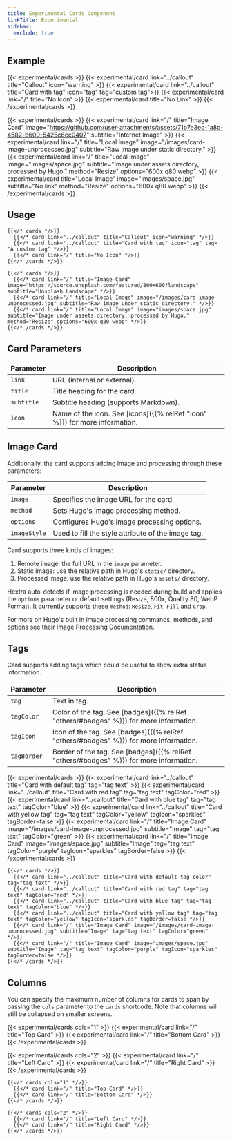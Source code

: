 ```yaml
---
title: Experimental Cards Component
linkTitle: Experimental
sidebar:
  exclude: true
---
```


## Example

{{< experimental/cards >}}
  {{< experimental/card link="../callout" title="Callout" icon="warning" >}}
  {{< experimental/card link="../callout" title="Card with tag" icon="tag" tag="custom tag">}}
  {{< experimental/card link="/" title="No Icon" >}}
{{< experimental/card title="No Link" >}}
{{< /experimental/cards >}}

{{< experimental/cards >}}
  {{< experimental/card link="/" title="Image Card" image="https://github.com/user-attachments/assets/71b7e3ec-1a8d-4582-b600-5425c6cc0407" subtitle="Internet Image" >}}
  {{< experimental/card link="/" title="Local Image" image="/images/card-image-unprocessed.jpg" subtitle="Raw image under static directory." >}}
  {{< experimental/card link="/" title="Local Image" image="images/space.jpg" subtitle="Image under assets directory, processed by Hugo." method="Resize" options="600x q80 webp" >}}
  {{< experimental/card title="Local Image" image="images/space.jpg" subtitle="No link" method="Resize" options="600x q80 webp" >}}
{{< /experimental/cards >}}

## Usage

```
{{</* cards */>}}
  {{</* card link="../callout" title="Callout" icon="warning" */>}}
  {{</* card link="../callout" title="Card with tag" icon="tag" tag= "A custom tag" */>}}
  {{</* card link="/" title="No Icon" */>}}
{{</* /cards */>}}
```

```
{{</* cards */>}}
  {{</* card link="/" title="Image Card" image="https://source.unsplash.com/featured/800x600?landscape" subtitle="Unsplash Landscape" */>}}
  {{</* card link="/" title="Local Image" image="/images/card-image-unprocessed.jpg" subtitle="Raw image under static directory." */>}}
  {{</* card link="/" title="Local Image" image="images/space.jpg" subtitle="Image under assets directory, processed by Hugo." method="Resize" options="600x q80 webp" */>}}
{{</* /cards */>}}
```

## Card Parameters

| Parameter   | Description                                                                            |
|-------------|----------------------------------------------------------------------------------------|
| `link`      | URL (internal or external).                                                            |
| `title`     | Title heading for the card.                                                            |
| `subtitle`  | Subtitle heading (supports Markdown).                                                  |
| `icon`      | Name of the icon. See [icons]({{% relRef "icon" %}}) for more information.             |

## Image Card

Additionally, the card supports adding image and processing through these parameters:

| Parameter    | Description                                        |
|--------------|----------------------------------------------------|
| `image`      | Specifies the image URL for the card.              |
| `method`     | Sets Hugo's image processing method.               |
| `options`    | Configures Hugo's image processing options.        |
| `imageStyle` | Used to fill the style attribute of the image tag. |

Card supports three kinds of images:

1. Remote image: the full URL in the `image` parameter.
2. Static image: use the relative path in Hugo's `static/` directory.
3. Processed image: use the relative path in Hugo's `assets/` directory.

Hextra auto-detects if image processing is needed during build and applies the `options` parameter or default settings (Resize, 800x, Quality 80, WebP Format).
It currently supports these `method`: `Resize`, `Fit`, `Fill` and `Crop`.

For more on Hugo's built in image processing commands, methods, and options see their [Image Processing Documentation](https://gohugo.io/content-management/image-processing/).

## Tags

Card supports adding tags which could be useful to show extra status information.

| Parameter   | Description                                                                            |
|-------------|----------------------------------------------------------------------------------------|
| `tag`       | Text in tag.                                                                           |
| `tagColor`  | Color of the tag. See [badges]({{% relRef "others/#badges" %}}) for more information.  |
| `tagIcon`   | Icon of the tag. See [badges]({{% relRef "others/#badges" %}}) for more information.   |
| `tagBorder` | Border of the tag. See [badges]({{% relRef "others/#badges" %}}) for more information. |

{{< experimental/cards >}}
  {{< experimental/card link="../callout" title="Card with default tag" tag="tag text" >}}
  {{< experimental/card link="../callout" title="Card with red tag" tag="tag text" tagColor="red" >}}
  {{< experimental/card link="../callout" title="Card with blue tag" tag="tag text" tagColor="blue" >}}
  {{< experimental/card link="../callout" title="Card with yellow tag" tag="tag text" tagColor="yellow" tagIcon="sparkles" tagBorder=false >}}
  {{< experimental/card link="/" title="Image Card" image="/images/card-image-unprocessed.jpg" subtitle="Image" tag="tag text" tagColor="green" >}}
  {{< experimental/card link="/" title="Image Card" image="images/space.jpg" subtitle="Image" tag="tag text" tagColor="purple" tagIcon="sparkles" tagBorder=false >}}
{{< /experimental/cards >}}

```
{{</* cards */>}}
  {{</* card link="../callout" title="Card with default tag color" tag="tag text" */>}}
  {{</* card link="../callout" title="Card with red tag" tag="tag text" tagColor="red" */>}}
  {{</* card link="../callout" title="Card with blue tag" tag="tag text" tagColor="blue" */>}}
  {{</* card link="../callout" title="Card with yellow tag" tag="tag text" tagColor="yellow" tagIcon="sparkles" tagBorder=false */>}}
  {{</* card link="/" title="Image Card" image="/images/card-image-unprocessed.jpg" subtitle="Image" tag="tag text" tagColor="green" */>}}
  {{</* card link="/" title="Image Card" image="images/space.jpg" subtitle="Image" tag="tag text" tagColor="purple" tagIcon="sparkles" tagBorder=false */>}}
{{</* /cards */>}}
```

## Columns

You can specify the maximum number of columns for cards to span by passing the `cols` parameter to the `cards` shortcode. Note that columns will still be collapsed on smaller screens.

{{< experimental/cards cols="1" >}}
  {{< experimental/card link="/" title="Top Card" >}}
  {{< experimental/card link="/" title="Bottom Card" >}}
{{< /experimental/cards >}}

{{< experimental/cards cols="2" >}}
  {{< experimental/card link="/" title="Left Card" >}}
  {{< experimental/card link="/" title="Right Card" >}}
{{< /experimental/cards >}}

```
{{</* cards cols="1" */>}}
  {{</* card link="/" title="Top Card" */>}}
  {{</* card link="/" title="Bottom Card" */>}}
{{</* /cards */>}}

{{</* cards cols="2" */>}}
  {{</* card link="/" title="Left Card" */>}}
  {{</* card link="/" title="Right Card" */>}}
{{</* /cards */>}}
```

